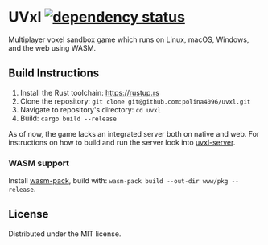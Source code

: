 # UVxl [![dependency status](https://deps.rs/repo/github/polina4096/uvxl/status.svg)](https://deps.rs/repo/github/polina4096/uvxl)

Multiplayer voxel sandbox game which runs on Linux, macOS, Windows, and the web using WASM.

## Build Instructions
1. Install the Rust toolchain: https://rustup.rs
2. Clone the repository: `git clone git@github.com:polina4096/uvxl.git`
3. Navigate to repository's directory: `cd uvxl`
4. Build: `cargo build --release`

As of now, the game lacks an integrated server both on native and web. For instructions on how to build and run the server look into [uvxl-server](uvxl-server).

### WASM support
Install [wasm-pack](https://rustwasm.github.io/wasm-pack/installer/), build with: `wasm-pack build --out-dir www/pkg --release`.

## License
Distributed under the MIT license.
